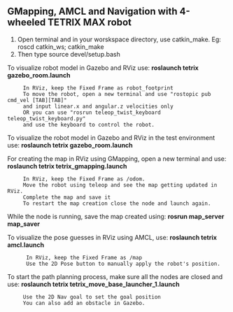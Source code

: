 ## GMapping, AMCL and Navigation with 4-wheeled TETRIX MAX robot  ##

<!-- Steps to follow before running the simulation -->

1) Open terminal and in your worskspace directory, use catkin_make. Eg: roscd catkin_ws; catkin_make 
2) Then type source devel/setup.bash


<!-- Simulation -->

To visualize robot model in Gazebo and RViz use:   **roslaunch tetrix gazebo_room.launch**

         In RViz, keep the Fixed Frame as robot_footprint
         To move the robot, open a new terminal and use "rostopic pub cmd_vel [TAB][TAB]" 
         and input linear.x and angular.z velocities only
         OR you can use "rosrun teleop_twist_keyboard teleop_twist_keyboard.py" 
         and use the keyboard to control the robot.

To visualize the robot model in Gazebo and RViz in the test environment use:   **roslaunch tetrix gazebo_room.launch**


For creating the map in RViz using GMapping, open a new terminal and use: **roslaunch tetrix tetrix_gmapping.launch**
         
         In RViz, keep the Fixed Frame as /odom.
         Move the robot using teleop and see the map getting updated in RViz.
         Complete the map and save it 
         To restart the map creation close the node and launch again.
         
While the node is running, save the map created using: **rosrun map_server map_saver**

To visualize the pose guesses in RViz using AMCL, use: **roslaunch tetrix amcl.launch**

          In RViz, keep the Fixed Frame as /map
          Use the 2D Pose button to manually apply the robot's position.


To start the path planning process, make sure all the nodes are closed and use: 
**roslaunch tetrix tetrix_move_base_launcher_1.launch**

         Use the 2D Nav goal to set the goal position
         You can also add an obstacle in Gazebo.

















